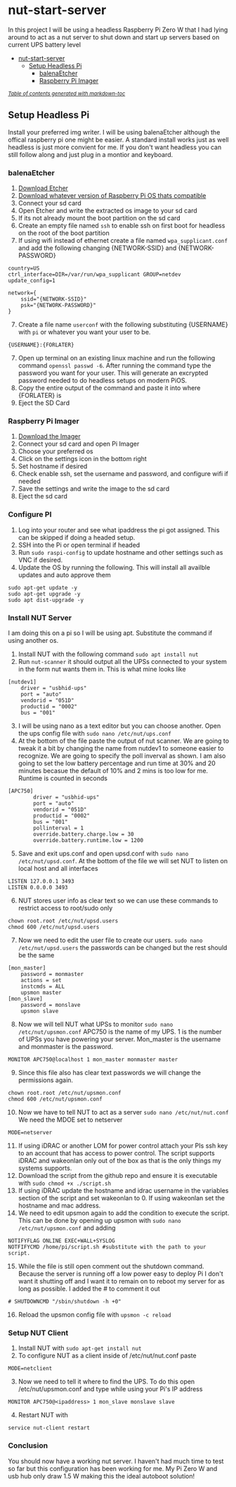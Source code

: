 # nut-start-server
In this project I will be using a headless Raspberry Pi Zero W that I had lying around to act as a nut server to shut down and start up servers based on current UPS battery level

- [nut-start-server](#nut-start-server)
  * [Setup Headless Pi](#setup-headless-pi)
      - [balenaEtcher](#balenaetcher)
      - [Raspberry Pi Imager](#raspberry-pi-imager)

<small><i><a href='http://ecotrust-canada.github.io/markdown-toc/'>Table of contents generated with markdown-toc</a></i></small>


## Setup Headless Pi
Install your preferred img writer. I will be using balenaEtcher although the offical raspberry pi one might be easier. A standard install works just as well headless is just more convient for me. If you don't want headless you can still follow along and just plug in a montior and keyboard.
### balenaEtcher
1. [Download Etcher](https://www.balena.io/etcher/)
2. [Download whatever version of Raspberry Pi OS thats compatible](https://www.raspberrypi.com/software/operating-systems/)
3. Connect your sd card
4. Open Etcher and write the extracted os image to your sd card
5. If its not already mount the boot partition on the sd card
6. Create an empty file named `ssh` to enable ssh on first boot for headless on the root of the boot partition
7. If using wifi instead of ethernet create a file named `wpa_supplicant.conf` and add the following changing {NETWORK-SSID} and {NETWORK-PASSWORD}
```
country=US
ctrl_interface=DIR=/var/run/wpa_supplicant GROUP=netdev
update_config=1

network={
    ssid="{NETWORK-SSID}"
    psk="{NETWORK-PASSWORD}"
}
```
7. Create a file name `userconf` with the following substituting {USERNAME} with `pi` or whatever you want your user to be.
```
{USERNAME}:{FORLATER}
```
7. Open up terminal on an existing linux machine and run the following command `openssl passwd -6`. After running the command type the password you want for your user. This will generate an excrypted password needed to do headless setups on modern PiOS.
8. Copy the entire output of the command and paste it into where {FORLATER} is
9. Eject the SD Card

### Raspberry Pi Imager
1. [Download the Imager](https://www.raspberrypi.com/software/)
2. Connect your sd card and open Pi Imager
3. Choose your preferred os
4. Click on the settings icon in the bottom right
5. Set hostname if desired
6. Check enable ssh, set the username and password, and configure wifi if needed
7. Save the settings and write the image to the sd card
8. Eject the sd card

### Configure PI
1. Log into your router and see what ipaddress the pi got assigned. This can be skipped if doing a headed setup.
2. SSH into the Pi or open terminal if headed
3. Run `sudo raspi-config` to update hostname and other settings such as VNC if desired.
4. Update the OS by running the following. This will install all availble updates and auto approve them
```
sudo apt-get update -y
sudo apt-get upgrade -y
sudo apt dist-upgrade -y
```

### Install NUT Server
I am doing this on a pi so I will be using apt. Substitute the command if using another os.
1. Install NUT with the following command `sudo apt install nut`
2. Run `nut-scanner` it should output all the UPSs connected to your system in the form nut wants them in. This is what mine looks like 
```
[nutdev1]
	driver = "usbhid-ups"
	port = "auto"
	vendorid = "051D"
	productid = "0002"
	bus = "001"
```
3. I will be using nano as a text editor but you can choose another. Open the ups config file with `sudo nano /etc/nut/ups.conf`
4. At the bottom of the file paste the output of nut scanner. We are going to tweak it a bit by changing the name from nutdev1 to someone easier to recognize. We are going to specify the poll inverval as shown. I am also going to set the low battery percentage and run time at 30% and 20 minutes becasue the default of 10% and 2 mins is too low for me. Runtime is counted in seconds
```
[APC750]
        driver = "usbhid-ups"
        port = "auto"
        vendorid = "051D"
        productid = "0002"
        bus = "001"
        pollinterval = 1
        override.battery.charge.low = 30
        override.battery.runtime.low = 1200
```
5. Save and exit ups.conf and open upsd.conf with `sudo nano /etc/nut/upsd.conf`. At the bottom of the file we will set NUT to listen on local host and all interfaces
``` 
LISTEN 127.0.0.1 3493
LISTEN 0.0.0.0 3493
```
6. NUT stores user info as clear text so we can use these commands to restrict access to root/sudo only
```
chown root.root /etc/nut/upsd.users
chmod 600 /etc/nut/upsd.users
```
7. Now we need to edit the user file to create our users. `sudo nano /etc/nut/upsd.users` the passwords can be changed but the rest should be the same
```
[mon_master]
    password = monmaster
    actions = set
    instcmds = ALL
    upsmon master
[mon_slave]
    password = monslave
    upsmon slave
```
8. Now we will tell NUT what UPSs to monitor `sudo nano /etc/nut/upsmon.conf` APC750 is the name of my UPS. 1 is the number of UPSs you have powering your server. Mon_master is the username and monmaster is the password. 
```
MONITOR APC750@localhost 1 mon_master monmaster master
```
9. Since this file also has clear text passwords we will change the permissions again.
```
chown root.root /etc/nut/upsmon.conf
chmod 600 /etc/nut/upsmon.conf
```
10. Now we have to tell NUT to act as a server `sudo nano /etc/nut/nut.conf` We need the MDOE set to netserver
```
MODE=netserver
```
11. If using iDRAC or another LOM for power control attach your PIs ssh key to an account that has access to power control. The script supports iDRAC and wakeonlan only out of the box as that is the only things my systems supports.
12. Download the script from the github repo and ensure it is executable with `sudo chmod +x ./script.sh`
13. If using iDRAC update the hostname and idrac username in the variables section of the script and set wakeonlan to 0. If using wakeonlan set the hostname and mac address.
14. We need to edit upsmon again to add the condition to execute the script. This can be done by opening up upsmon with `sudo nano /etc/nut/upsmon.conf` and adding
```
NOTIFYFLAG ONLINE EXEC+WALL+SYSLOG
NOTFIFYCMD /home/pi/script.sh #substitute with the path to your script.
```
15. While the file is still open comment out the shutdown command. Because the server is running off a low power easy to deploy Pi I don't want it shutting off and I want it to remain on to reboot my server for as long as possible. I added the # to comment it out
```
# SHUTDOWNCMD "/sbin/shutdown -h +0"
```
16. Reload the upsmon config file with `upsmon -c reload`
### Setup NUT Client
1. Install NUT with `sudo apt-get install nut` 
2. To configure NUT as a client inside of /etc/nut/nut.conf paste
```
MODE=netclient
```
3. Now we need to tell it where to find the UPS. To do this open /etc/nut/upsmon.conf and type while using your Pi's IP address
```
MONITOR APC750@<ipaddress> 1 mon_slave monslave slave
```
4. Restart NUT with
```
service nut-client restart
```
### Conclusion
You should now have a working nut server. I haven't had much time to test so far but this configuration has been working for me. My Pi Zero W and usb hub only draw 1.5 W making this the ideal autoboot solution!
